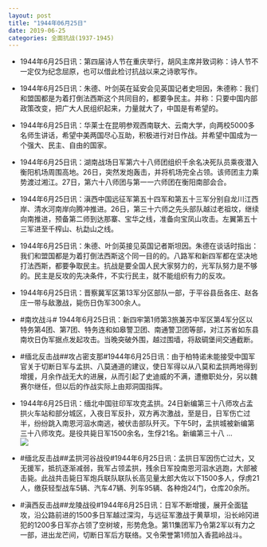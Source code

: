 ```yaml
---
layout: post
title: "1944年06月25日"
date: 2019-06-25
categories: 全面抗战(1937-1945)
---
```


<meta name="referrer" content="no-referrer" />

- 1944年6月25日讯：第四届诗人节在重庆举行，胡风主席并致词称：诗人节不一定仅为纪念屈原，也可以借此检讨抗战以来之诗歌写作。 

- 1944年6月25日讯：朱德、叶剑英在延安会见英国记者史坦因，朱德称：我们和盟国都是为着打倒法西斯这个共同目的，都要争民主。并称：只要中国内部政策改变，把广大人民组织起来，力量就大了，中国是有希望的。 

- 1944年6月25日讯：华莱士在昆明参观西南联大、云南大学，向两校5000多名师生讲话，希望中美两国尽心互助，积极进行对日作战。并希望中国成为一个强大、民主、自由的国家。 

- 1944年6月25日讯：湖南战场日军第六十八师团组织千余名决死队员乘夜潜入衡阳机场周围高地。26日，突然发炮轰击，并将机场完全占领。该师团主力乘势渡过湘江。27日，第六十八师团与第一一六师团在衡阳南部会合。 

- 1944年6月25日讯：滇西中国远征军第五十四军和第五十三军分别自龙川江西岸、清水河南岸向腾冲推进。26日，第三十六师之先头部队越过老祖坟，继续向南推进，预备第二师到达那寨、宝华之线，准备向宝凤山攻击。左翼第五十三军进至千榨山、杭勐山之线。 

- 1944年6月25日讯：朱德、叶剑英接见英国记者斯坦因。朱德在谈话时指出：我们和盟国都是为着打倒法西斯这个同一目的的。八路军和新四军都在坚决地打法西斯，都要争取民主。抗战是要全国人民大家努力的，光军队努力是不够的。民主是反攻的先决条件，不实行民主，就不能组织有力的反攻。 

- 1944年6月25日讯：晋察冀军区第13军分区部队一部，于平谷县岳各庄、赵各庄一带与敌激战，毙伤日伪军300余人。 

- #南坎战斗# 1944年6月25日讯：新四牢第1师第3旅兼苏中军区第4军分区以特务第4团、第7团、特务连和如皋警卫团、南通警卫团等部，对江苏省如东县南坎日伪军据点发起攻击。当晚突破外围，越过围墙，将敌碉堡间交通截断。 

- #缅北反击战##攻占密支那#1944年6月25日讯：由于柏特诺未能接受中国军官关于切断日军与孟拱、八莫通道的建议，使日军得以从八莫和孟拱两地得到增援，月余作战无大的进展，从而引起了史迪威的不满，遭撤职处分，另以魏赛尔继任，但以后的作战实际上由郑洞国指挥。 

- 1944年6月25日讯：缅北中国驻印军攻克孟拱。24日新编第三十八师攻占孟拱火车站和部分城区，入夜日军反扑，双方再次激战，至是日，日军伤亡过半，纷纷跳入南恩河泅水南逃，被伏击部队歼灭。下午5时，孟拱城被新编第三十八师攻克。是役共毙日军1500余名，生俘21名。新编第三十八 ... <br/><img src="https://wx1.sinaimg.cn/large/aca367d8ly1g4d6mv10faj20c8090mx7.jpg" />

- #缅北反击战##孟拱河谷战役#1944年6月25日讯：孟拱日军因伤亡过大，又无援军，抵抗逐渐减弱，我军占领孟拱，残余日军投南恩河泅水逃跑，大部被击毙。此战共击毙日军炮兵联队联队长高见量太郎大佐以下1500多人，俘虏21人，缴获轻型战车5辆、汽车47辆、列车95辆、各种炮24门，仓库20余所。 

- #滇西反击战##龙陵战役#1944年6月25日讯：日军不断增援，展开全面猛攻，沿公路前进的1500多日军越过深沟，与远征军激战于黄草坝，沿长岭冈进犯的1200多日军亦占领了空树坡，形势危急。第11集团军乃令第2军以有力之一部，进出龙芒间，切断日军后方联络。又令荣誉第1师加入香菰岭战斗。 

